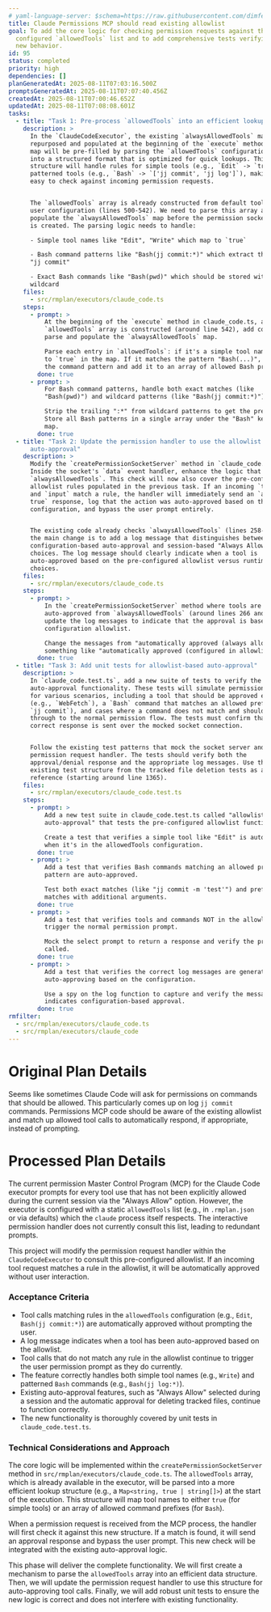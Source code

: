 ```yaml
---
# yaml-language-server: $schema=https://raw.githubusercontent.com/dimfeld/llmutils/main/schema/rmplan-plan-schema.json
title: Claude Permissions MCP should read existing allowlist
goal: To add the core logic for checking permission requests against the
  configured `allowedTools` list and to add comprehensive tests verifying the
  new behavior.
id: 95
status: completed
priority: high
dependencies: []
planGeneratedAt: 2025-08-11T07:03:16.500Z
promptsGeneratedAt: 2025-08-11T07:07:40.456Z
createdAt: 2025-08-11T07:00:46.652Z
updatedAt: 2025-08-11T07:08:08.601Z
tasks:
  - title: "Task 1: Pre-process `allowedTools` into an efficient lookup structure"
    description: >
      In the `ClaudeCodeExecutor`, the existing `alwaysAllowedTools` map will be
      repurposed and populated at the beginning of the `execute` method. This
      map will be pre-filled by parsing the `allowedTools` configuration array
      into a structured format that is optimized for quick lookups. This
      structure will handle rules for simple tools (e.g., `Edit` -> `true`) and
      patterned tools (e.g., `Bash` -> `['jj commit', 'jj log']`), making it
      easy to check against incoming permission requests.


      The `allowedTools` array is already constructed from default tools and
      user configuration (lines 500-542). We need to parse this array and
      populate the `alwaysAllowedTools` map before the permission socket server
      is created. The parsing logic needs to handle:

      - Simple tool names like "Edit", "Write" which map to `true`

      - Bash command patterns like "Bash(jj commit:*)" which extract the prefix
      "jj commit"

      - Exact Bash commands like "Bash(pwd)" which should be stored without the
      wildcard
    files:
      - src/rmplan/executors/claude_code.ts
    steps:
      - prompt: >
          At the beginning of the `execute` method in claude_code.ts, after the
          `allowedTools` array is constructed (around line 542), add code to
          parse and populate the `alwaysAllowedTools` map.

          Parse each entry in `allowedTools`: if it's a simple tool name, set it
          to `true` in the map. If it matches the pattern "Bash(...)", extract
          the command pattern and add it to an array of allowed Bash prefixes.
        done: true
      - prompt: >
          For Bash command patterns, handle both exact matches (like
          "Bash(pwd)") and wildcard patterns (like "Bash(jj commit:*)").

          Strip the trailing ":*" from wildcard patterns to get the prefix.
          Store all Bash patterns in a single array under the "Bash" key in the
          map.
        done: true
  - title: "Task 2: Update the permission handler to use the allowlist for
      auto-approval"
    description: >
      Modify the `createPermissionSocketServer` method in `claude_code.ts`.
      Inside the socket's `data` event handler, enhance the logic that checks
      `alwaysAllowedTools`. This check will now also cover the pre-configured
      allowlist rules populated in the previous task. If an incoming `tool_name`
      and `input` match a rule, the handler will immediately send an `approved:
      true` response, log that the action was auto-approved based on the
      configuration, and bypass the user prompt entirely.


      The existing code already checks `alwaysAllowedTools` (lines 258-283), so
      the main change is to add a log message that distinguishes between
      configuration-based auto-approval and session-based "Always Allow"
      choices. The log message should clearly indicate when a tool is
      auto-approved based on the pre-configured allowlist versus runtime
      choices.
    files:
      - src/rmplan/executors/claude_code.ts
    steps:
      - prompt: >
          In the `createPermissionSocketServer` method where tools are
          auto-approved from `alwaysAllowedTools` (around lines 266 and 275),
          update the log messages to indicate that the approval is based on the
          configuration allowlist.

          Change the messages from "automatically approved (always allowed)" to
          something like "automatically approved (configured in allowlist)".
        done: true
  - title: "Task 3: Add unit tests for allowlist-based auto-approval"
    description: >
      In `claude_code.test.ts`, add a new suite of tests to verify the
      auto-approval functionality. These tests will simulate permission requests
      for various scenarios, including a tool that should be approved exactly
      (e.g., `WebFetch`), a `Bash` command that matches an allowed prefix (e.g.,
      `jj commit`), and cases where a command does not match and should fall
      through to the normal permission flow. The tests must confirm that the
      correct response is sent over the mocked socket connection.


      Follow the existing test patterns that mock the socket server and
      permission request handler. The tests should verify both the
      approval/denial response and the appropriate log messages. Use the
      existing test structure from the tracked file deletion tests as a
      reference (starting around line 1365).
    files:
      - src/rmplan/executors/claude_code.test.ts
    steps:
      - prompt: >
          Add a new test suite in claude_code.test.ts called "allowlist-based
          auto-approval" that tests the pre-configured allowlist functionality.

          Create a test that verifies a simple tool like "Edit" is auto-approved
          when it's in the allowedTools configuration.
        done: true
      - prompt: >
          Add a test that verifies Bash commands matching an allowed prefix
          pattern are auto-approved.

          Test both exact matches (like "jj commit -m 'test'") and prefix
          matches with additional arguments.
        done: true
      - prompt: >
          Add a test that verifies tools and commands NOT in the allowlist still
          trigger the normal permission prompt.

          Mock the select prompt to return a response and verify the prompt was
          called.
        done: true
      - prompt: >
          Add a test that verifies the correct log messages are generated when
          auto-approving based on the configuration.

          Use a spy on the log function to capture and verify the message
          indicates configuration-based approval.
        done: true
rmfilter:
  - src/rmplan/executors/claude_code.ts
  - src/rmplan/executors/claude_code
---
```


# Original Plan Details

Seems like sometimes Claude Code will ask for permissions on commands that should be allowed. This particularly comes up
on log `jj commit` commands. Permissions MCP code should be aware of the existing allowlist and match up allowed tool
calls to automatically respond, if appropriate, instead of prompting.

# Processed Plan Details

The current permission Master Control Program (MCP) for the Claude Code executor prompts for every tool use that has not been explicitly allowed during the current session via the "Always Allow" option. However, the executor is configured with a static `allowedTools` list (e.g., in `.rmplan.json` or via defaults) which the `claude` process itself respects. The interactive permission handler does not currently consult this list, leading to redundant prompts.

This project will modify the permission request handler within the `ClaudeCodeExecutor` to consult this pre-configured allowlist. If an incoming tool request matches a rule in the allowlist, it will be automatically approved without user interaction.

### Acceptance Criteria
- Tool calls matching rules in the `allowedTools` configuration (e.g., `Edit`, `Bash(jj commit:*)`) are automatically approved without prompting the user.
- A log message indicates when a tool has been auto-approved based on the allowlist.
- Tool calls that do not match any rule in the allowlist continue to trigger the user permission prompt as they do currently.
- The feature correctly handles both simple tool names (e.g., `Write`) and patterned `Bash` commands (e.g., `Bash(jj log:*)`).
- Existing auto-approval features, such as "Always Allow" selected during a session and the automatic approval for deleting tracked files, continue to function correctly.
- The new functionality is thoroughly covered by unit tests in `claude_code.test.ts`.

### Technical Considerations and Approach
The core logic will be implemented within the `createPermissionSocketServer` method in `src/rmplan/executors/claude_code.ts`. The `allowedTools` array, which is already available in the executor, will be parsed into a more efficient lookup structure (e.g., a `Map<string, true | string[]>`) at the start of the execution. This structure will map tool names to either `true` (for simple tools) or an array of allowed command prefixes (for `Bash`).

When a permission request is received from the MCP process, the handler will first check it against this new structure. If a match is found, it will send an approval response and bypass the user prompt. This new check will be integrated with the existing auto-approval logic.

This phase will deliver the complete functionality. We will first create a mechanism to parse the `allowedTools` array into an efficient data structure. Then, we will update the permission request handler to use this structure for auto-approving tool calls. Finally, we will add robust unit tests to ensure the new logic is correct and does not interfere with existing functionality.
